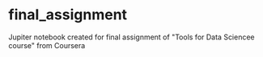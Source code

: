 # final_assignment
Jupiter notebook created for final assignment of "Tools for Data Sciencee course" from Coursera
